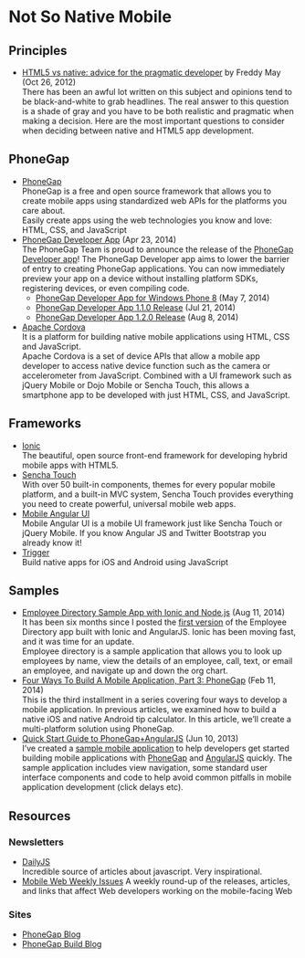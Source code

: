 
# Not So Native Mobile

## Principles

* [HTML5 vs native: advice for the pragmatic developer](http://www.creativebloq.com/html5/html5-vs-native-advice-pragmatic-developer-10126003) by Freddy May (Oct 26, 2012)  
  There has been an awful lot written on this subject and opinions tend to be black-and-white to grab headlines. The real answer to this question is a shade of gray and you have to be both realistic and pragmatic when making a decision. Here are the most important questions to consider when deciding between native and HTML5 app development.

## PhoneGap

* [PhoneGap](http://phonegap.com/)  
  PhoneGap is a free and open source framework that allows you to create mobile apps using standardized web APIs for the platforms you care about.  
  Easily create apps using the web technologies you know and love: HTML, CSS, and JavaScript
* [PhoneGap Developer App](http://phonegap.com/blog/2014/04/23/phonegap-developer-app/) (Apr 23, 2014)  
  The PhoneGap Team is proud to announce the release of the [PhoneGap Developer app](http://app.phonegap.com/)!
  The PhoneGap Developer app aims to lower the barrier of entry to creating PhoneGap applications. You can now immediately preview your app on a device without installing platform SDKs, registering devices, or even compiling code.
  * [PhoneGap Developer App for Windows Phone 8](http://phonegap.com/blog/2014/05/07/wp_pgdevapp_blog_post) (May 7, 2014)
  * [PhoneGap Developer App 1.1.0 Release](http://phonegap.com/blog/2014/07/21/pg-dev-app-1-1-0-release) (Jul 21, 2014)
  * [PhoneGap Developer App 1.2.0 Release](http://phonegap.com/blog/2014/08/08/pg-dev-app-1-2-0-release/) (Aug 8, 2014)
* [Apache Cordova](https://cordova.apache.org/)  
  It is a platform for building native mobile applications using HTML, CSS and JavaScript.  
  Apache Cordova is a set of device APIs that allow a mobile app developer to access native device function such as the camera or accelerometer from JavaScript. Combined with a UI framework such as jQuery Mobile or Dojo Mobile or Sencha Touch, this allows a smartphone app to be developed with just HTML, CSS, and JavaScript.

## Frameworks

* [Ionic](http://ionicframework.com/)  
  The beautiful, open source front-end framework for developing hybrid mobile apps with HTML5. 
* [Sencha Touch](http://www.sencha.com/products/touch/)  
  With over 50 built-in components, themes for every popular mobile platform, and a built-in MVC system, Sencha Touch provides everything you need to create powerful, universal mobile web apps.
* [Mobile Angular UI](http://mobileangularui.com/)  
  Mobile Angular UI is a mobile UI framework just like Sencha Touch or jQuery Mobile. If you know Angular JS and Twitter Bootstrap you already know it! 
* [Trigger](https://trigger.io/)  
  Build native apps for iOS and Android using JavaScript

## Samples

* [Employee Directory Sample App with Ionic and Node.js](http://coenraets.org/blog/2014/08/employee-directory-sample-app-with-ionic-and-node-js/) (Aug 11, 2014)  
  It has been six months since I posted the [first version](http://coenraets.org/blog/2014/02/sample-mobile-application-with-ionic-and-angularjs/) of the Employee Directory app built with Ionic and AngularJS. Ionic has been moving fast, and it was time for an update.  
  Employee directory is a sample application that allows you to look up employees by name, view the details of an employee, call, text, or email an employee, and navigate up and down the org chart.
* [Four Ways To Build A Mobile Application, Part 3: PhoneGap](http://www.smashingmagazine.com/2014/02/11/four-ways-to-build-a-mobile-app-part3-phonegap/)  (Feb 11, 2014)  
  This is the third installment in a series covering four ways to develop a mobile application. In previous articles, we examined how to build a native iOS and native Android tip calculator. In this article, we’ll create a multi-platform solution using PhoneGap.
* [Quick Start Guide to PhoneGap+AngularJS](http://devgirl.org/2013/06/10/quick-start-guide-phonegap-and-angularjs/) (Jun 10, 2013)  
  I’ve created a [sample mobile application](https://github.com/hollyschinsky/MyAngularPhoneGapProject) to help developers get started building mobile applications with [PhoneGap](http://phonegap.com/) and [AngularJS](http://angularjs.org/) quickly. The sample application includes view navigation, some standard user interface components and code to help avoid common pitfalls in mobile application development (click delays etc).


## Resources

### Newsletters

* [DailyJS](http://dailyjs.com/)  
  Incredible source of articles about javascript. Very inspirational.
* [Mobile Web Weekly Issues](http://mobilewebweekly.co/issues)
  A weekly round-up of the releases, articles, and links that affect Web developers working on the mobile-facing Web

### Sites

* [PhoneGap Blog](http://phonegap.com/blog/phonegap/)
* [PhoneGap Build Blog](http://phonegap.com/blog/phonegap-build/)